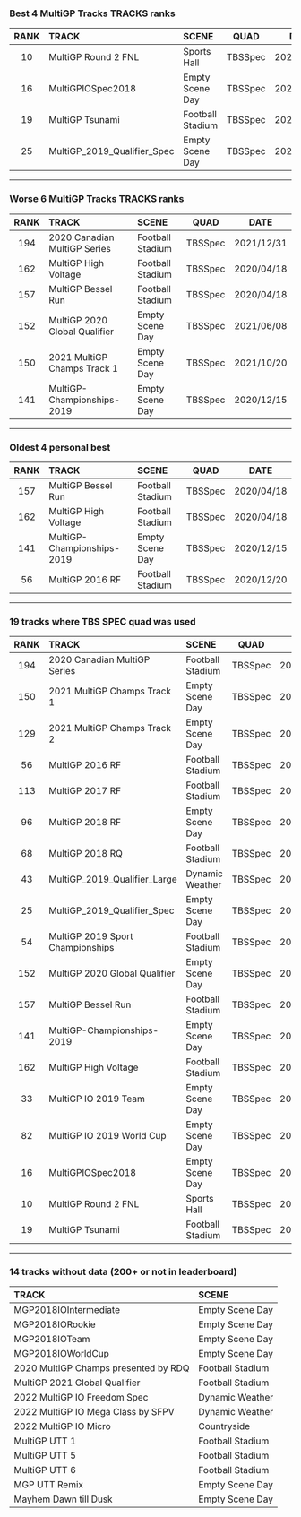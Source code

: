 ### Best 4 MultiGP Tracks TRACKS ranks
|RANK|TRACK|SCENE|QUAD|DATE|
|:---:|:---|:---|:---:|:---:|
|10|MultiGP Round 2 FNL|Sports Hall|TBSSpec|2021/03/05|
|16|MultiGPIOSpec2018|Empty Scene Day|TBSSpec|2021/06/09|
|19|MultiGP Tsunami|Football Stadium|TBSSpec|2021/06/16|
|25|MultiGP_2019_Qualifier_Spec|Empty Scene Day|TBSSpec|2021/06/09|
---
### Worse 6 MultiGP Tracks TRACKS ranks
|RANK|TRACK|SCENE|QUAD|DATE|
|:---:|:---|:---|:---:|:---:|
|194|2020 Canadian MultiGP Series|Football Stadium|TBSSpec|2021/12/31|
|162|MultiGP High Voltage|Football Stadium|TBSSpec|2020/04/18|
|157|MultiGP Bessel Run|Football Stadium|TBSSpec|2020/04/18|
|152|MultiGP 2020 Global Qualifier|Empty Scene Day|TBSSpec|2021/06/08|
|150|2021 MultiGP Champs Track 1|Empty Scene Day|TBSSpec|2021/10/20|
|141|MultiGP-Championships-2019|Empty Scene Day|TBSSpec|2020/12/15|
---
### Oldest 4 personal best
|RANK|TRACK|SCENE|QUAD|DATE|
|:---:|:---|:---|:---:|:---:|
|157|MultiGP Bessel Run|Football Stadium|TBSSpec|2020/04/18|
|162|MultiGP High Voltage|Football Stadium|TBSSpec|2020/04/18|
|141|MultiGP-Championships-2019|Empty Scene Day|TBSSpec|2020/12/15|
|56|MultiGP 2016 RF|Football Stadium|TBSSpec|2020/12/20|
---
### 19 tracks where TBS SPEC quad was used
|RANK|TRACK|SCENE|QUAD|DATE|
|:---:|:---|:---|:---:|:---:|
|194|2020 Canadian MultiGP Series|Football Stadium|TBSSpec|2021/12/31|
|150|2021 MultiGP Champs Track 1|Empty Scene Day|TBSSpec|2021/10/20|
|129|2021 MultiGP Champs Track 2|Empty Scene Day|TBSSpec|2021/10/22|
|56|MultiGP 2016 RF|Football Stadium|TBSSpec|2020/12/20|
|113|MultiGP 2017 RF|Football Stadium|TBSSpec|2020/12/21|
|96|MultiGP 2018 RF|Empty Scene Day|TBSSpec|2020/12/21|
|68|MultiGP 2018 RQ|Football Stadium|TBSSpec|2020/12/30|
|43|MultiGP_2019_Qualifier_Large|Dynamic Weather|TBSSpec|2021/06/10|
|25|MultiGP_2019_Qualifier_Spec|Empty Scene Day|TBSSpec|2021/06/09|
|54|MultiGP 2019 Sport Championships|Football Stadium|TBSSpec|2021/06/03|
|152|MultiGP 2020 Global Qualifier|Empty Scene Day|TBSSpec|2021/06/08|
|157|MultiGP Bessel Run|Football Stadium|TBSSpec|2020/04/18|
|141|MultiGP-Championships-2019|Empty Scene Day|TBSSpec|2020/12/15|
|162|MultiGP High Voltage|Football Stadium|TBSSpec|2020/04/18|
|33|MultiGP IO 2019 Team|Empty Scene Day|TBSSpec|2021/11/12|
|82|MultiGP IO 2019 World Cup|Empty Scene Day|TBSSpec|2020/12/30|
|16|MultiGPIOSpec2018|Empty Scene Day|TBSSpec|2021/06/09|
|10|MultiGP Round 2 FNL|Sports Hall|TBSSpec|2021/03/05|
|19|MultiGP Tsunami|Football Stadium|TBSSpec|2021/06/16|
---
### 14 tracks without data (200+ or not in leaderboard)
|TRACK|SCENE|
|:---|:---|
|MGP2018IOIntermediate|Empty Scene Day|
|MGP2018IORookie|Empty Scene Day|
|MGP2018IOTeam|Empty Scene Day|
|MGP2018IOWorldCup|Empty Scene Day|
|2020 MultiGP Champs presented by RDQ|Football Stadium|
|MultiGP 2021 Global Qualifier|Football Stadium|
|2022 MultiGP IO Freedom Spec|Dynamic Weather|
|2022 MultiGP IO Mega Class by SFPV|Dynamic Weather|
|2022 MultiGP IO Micro|Countryside|
|MultiGP UTT 1|Football Stadium|
|MultiGP UTT 5|Football Stadium|
|MultiGP UTT 6|Football Stadium|
|MGP UTT Remix|Empty Scene Day|
|Mayhem Dawn till Dusk|Empty Scene Day|
